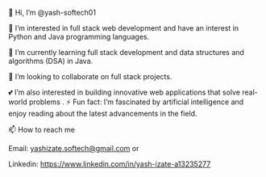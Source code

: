 👋 Hi, I’m @yash-softech01

👀 I’m interested in full stack web development and have an interest in Python and Java programming languages.

🌱 I’m currently learning full stack development and data structures and algorithms (DSA) in Java.

💞️ I’m looking to collaborate on full stack projects.

💕  I’m also interested in building innovative web applications that solve real-world problems
.
⚡ Fun fact: I’m fascinated by artificial intelligence and enjoy reading about the latest advancements in the field.

📫 How to reach me

Email: yashizate.softech@gmail.com or

Linkedin: https://www.linkedin.com/in/yash-izate-a13235277

<!---
yash-softech01/yash-softech01 is a ✨ special ✨ repository because its `README.md` (this file) appears on your GitHub profile.
You can click the Preview link to take a look at your changes.
--->
